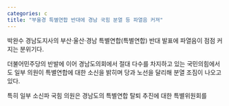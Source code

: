 ```yaml
---
categories: c
title: "부울경 특별연합 반대에 경남 국힘 분열 등 파열음 커져"
---
```

 박완수 경남도지사의 부산·울산·경남 특별연합(특별연합) 반대 발표에 파열음이 점점 커지는 분위기다.
 
더불어민주당의 반발에 이어 경남도의회에서 절대 다수를 차지하고 있는 국민의힘에서도 일부 의원이 특별연합에 대한 소신을 밝히며 당과 노선을 달리해 분열 조짐이 나오고 있다.
 
특히 일부 소신파 국힘 의원은 경남도의 특별연합 탈퇴 추진에 대한 특별위원회를 